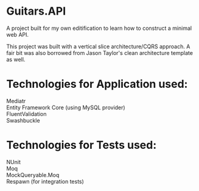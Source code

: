 # Guitars.API

A project built for my own editification to learn how to construct a minimal web API.

This project was built with a vertical slice architecture/CQRS approach. A fair bit was also borrowed from Jason Taylor's clean architecture template as well.

Technologies for Application used:
=
Mediatr\
Entity Framework Core (using MySQL provider)\
FluentValidation\
Swashbuckle

Technologies for Tests used:
=
NUnit\
Moq\
MockQueryable.Moq\
Respawn (for integration tests)
